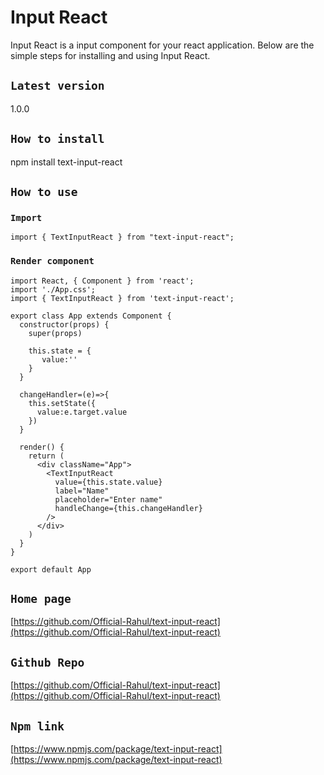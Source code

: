 # Input React

Input React is a input component for your react application.
Below are the simple steps for installing and using Input React.


## `Latest version`

1.0.0


## `How to install`

npm install text-input-react


## `How to use`

### `Import`

```
import { TextInputReact } from "text-input-react";

```

### `Render component`

```
import React, { Component } from 'react';
import './App.css';
import { TextInputReact } from 'text-input-react';

export class App extends Component {
  constructor(props) {
    super(props)
  
    this.state = {
       value:''
    }
  }

  changeHandler=(e)=>{
    this.setState({
      value:e.target.value
    })
  }
  
  render() {
    return (
      <div className="App">
        <TextInputReact
          value={this.state.value}
          label="Name"
          placeholder="Enter name"
          handleChange={this.changeHandler}
        />
      </div>
    )
  }
}

export default App

```


## `Home page`

[https://github.com/Official-Rahul/text-input-react](https://github.com/Official-Rahul/text-input-react)


## `Github Repo`

[https://github.com/Official-Rahul/text-input-react](https://github.com/Official-Rahul/text-input-react)


## `Npm link`

[https://www.npmjs.com/package/text-input-react](https://www.npmjs.com/package/text-input-react)